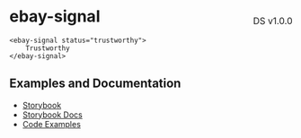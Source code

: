 <h1 style='display: flex; justify-content: space-between; align-items: center;'>
    <span>
        ebay-signal
    </span>
    <span style='font-weight: normal; font-size: medium; margin-bottom: -15px;'>
        DS v1.0.0
    </span>
</h1>

```marko
<ebay-signal status="trustworthy">
    Trustworthy
</ebay-signal>
```

## Examples and Documentation

- [Storybook](https://ebay.github.io/evo-web/ebayui-core/?path=/story/graphics-icons-ebay-signal)
- [Storybook Docs](https://ebay.github.io/evo-web/ebayui-core/?path=/docs/graphics-icons-ebay-signal)
- [Code Examples](https://github.com/eBay/evo-web/tree/main/packages/ebayui-core/src/components/ebay-signal/examples)
